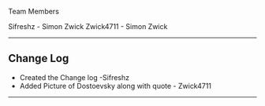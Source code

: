 Team Members

Sifreshz - Simon Zwick
Zwick4711 - Simon Zwick 

-------------------------------------------------------------------------------------------------

Change Log
--------------------------------------------------------------------------------------------------

- Created the Change log  -Sifreshz
- Added Picture of Dostoevsky along with quote - Zwick4711










--------------------------------------------------------------------------------------------------
